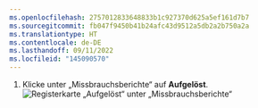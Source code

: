 ```yaml
---
ms.openlocfilehash: 2757012833648833b1c927370d625a5ef161d7b7
ms.sourcegitcommit: fb047f9450b41b24afc43d9512a5db2a2b750a2a
ms.translationtype: HT
ms.contentlocale: de-DE
ms.lasthandoff: 09/11/2022
ms.locfileid: "145090570"
---
```

1. Klicke unter „Missbrauchsberichte“ auf **Aufgelöst**.
  ![Registerkarte „Aufgelöst“ unter „Missbrauchsberichte“](/assets/images/help/repository/reported-content-resolved-tab.png)
